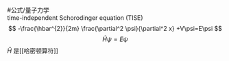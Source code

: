 #公式/量子力学  
time-independent Schorodinger equation (TISE)
$$
-\frac{\hbar^{2}}{2m} \frac{\partial^2 \psi}{\partial^2 x} +V\psi=E\psi
$$
$$
\hat H\psi=E\psi
$$
$\hat H$ 是[[哈密顿算符]]